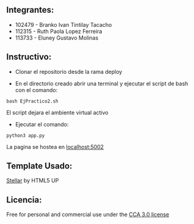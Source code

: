 ## Integrantes:
* 102479 - Branko Ivan Tintilay Tacacho
* 112315 - Ruth Paola Lopez Ferreira
* 113733 - Eluney Gustavo Molinas
 

## Instructivo:
- Clonar el repositorio desde la rama deploy
	
- En el directorio creado abrir una terminal y ejecutar el script de bash con el comando: 
~~~
bash EjPractico2.sh
~~~
El script dejara el ambiente virtual activo
	
- Ejecutar el comando: 
~~~ 
python3 app.py 
~~~

La pagina se hostea en [localhost:5002](http://localhost:5002/)


## Template Usado:
[Stellar](https://html5up.net/stellar) by HTML5 UP

## Licencia:
Free for personal and commercial use under the [CCA 3.0 license](https://html5up.net/license)
